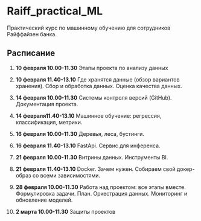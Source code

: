 # Raiff_practical_ML
Практический курс по машинному обучению для сотрудников Райффайзен банка.

## Расписание

1. **10 февраля 10.00-11.30** Этапы проекта по анализу данных

2. **10 февраля 11.40-13.10** Где хранятся данные (обзор вариантов хранения). Сбор и обработка данных. Оценка качества данных.

3. **14 февраля 10.00-11.30** Системы контроля версий (GitHub). Документация проекта.

4. **14 февраля11.40-13.10** Машинное обучение: регрессия, классификация, метрики.

5. **16 февраля 10.00-11.30** Деревья, леса, бустинги.

6. **16 февраля 11.40-13.10** FastApi. Сервис для инференса.

7. **21 февраля 10.00-11.30** Витрины данных. Инструменты BI.

8. **21 февраля 11.40-13.10** Docker. Зачем нужен. Собираем свой докер-образ со всеми зависимостями.

9. **28 февраля 10.00-11.30** Работа над проектом: все этапы вместе. Формулировка задачи. План. Оркестрация данных. Мониторинг и обновление моделей.

10. **2 марта 10.00-11.30** Защиты проектов

